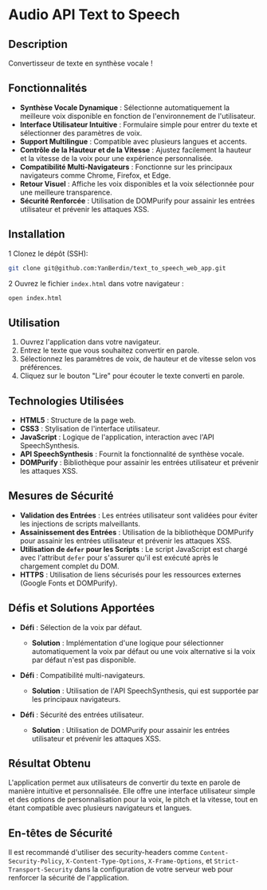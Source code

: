 # **Audio API Text to Speech**

## **Description**

Convertisseur de texte en synthèse vocale !

## **Fonctionnalités**

- **Synthèse Vocale Dynamique** : Sélectionne automatiquement la meilleure voix disponible en fonction de l'environnement de l'utilisateur.
- **Interface Utilisateur Intuitive** : Formulaire simple pour entrer du texte et sélectionner des paramètres de voix.
- **Support Multilingue** : Compatible avec plusieurs langues et accents.
- **Contrôle de la Hauteur et de la Vitesse** : Ajustez facilement la hauteur et la vitesse de la voix pour une expérience personnalisée.
- **Compatibilité Multi-Navigateurs** : Fonctionne sur les principaux navigateurs comme Chrome, Firefox, et Edge.
- **Retour Visuel** : Affiche les voix disponibles et la voix sélectionnée pour une meilleure transparence.
- **Sécurité Renforcée** : Utilisation de DOMPurify pour assainir les entrées utilisateur et prévenir les attaques XSS.

## **Installation**

1 Clonez le dépôt (SSH):

   ```bash
   git clone git@github.com:YanBerdin/text_to_speech_web_app.git
   ```

2 Ouvrez le fichier `index.html` dans votre navigateur :

   ```bash
   open index.html
   ```

## **Utilisation**

1. Ouvrez l'application dans votre navigateur.
2. Entrez le texte que vous souhaitez convertir en parole.
3. Sélectionnez les paramètres de voix, de hauteur et de vitesse selon vos préférences.
4. Cliquez sur le bouton "Lire" pour écouter le texte converti en parole.

## **Technologies Utilisées**

- **HTML5** : Structure de la page web.
- **CSS3** : Stylisation de l'interface utilisateur.
- **JavaScript** : Logique de l'application, interaction avec l'API SpeechSynthesis.
- **API SpeechSynthesis** : Fournit la fonctionnalité de synthèse vocale.
- **DOMPurify** : Bibliothèque pour assainir les entrées utilisateur et prévenir les attaques XSS.

## **Mesures de Sécurité**

- **Validation des Entrées** : Les entrées utilisateur sont validées pour éviter les injections de scripts malveillants.
- **Assainissement des Entrées** : Utilisation de la bibliothèque DOMPurify pour assainir les entrées utilisateur et prévenir les attaques XSS.
- **Utilisation de `defer` pour les Scripts** : Le script JavaScript est chargé avec l'attribut `defer` pour s'assurer qu'il est exécuté après le chargement complet du DOM.
- **HTTPS** : Utilisation de liens sécurisés pour les ressources externes (Google Fonts et DOMPurify).

## **Défis et Solutions Apportées**

- **Défi** : Sélection de la voix par défaut.
  - **Solution** : Implémentation d'une logique pour sélectionner automatiquement la voix par défaut ou une voix alternative si la voix par défaut n'est pas disponible.
  
- **Défi** : Compatibilité multi-navigateurs.
  - **Solution** : Utilisation de l'API SpeechSynthesis, qui est supportée par les principaux navigateurs.

- **Défi** : Sécurité des entrées utilisateur.
  - **Solution** : Utilisation de DOMPurify pour assainir les entrées utilisateur et prévenir les attaques XSS.

## **Résultat Obtenu**

L'application permet aux utilisateurs de convertir du texte en parole de manière intuitive et personnalisée. Elle offre une interface utilisateur simple et des options de personnalisation pour la voix, le pitch et la vitesse, tout en étant compatible avec plusieurs navigateurs et langues.

## **En-têtes de Sécurité**

Il est recommandé d'utiliser des security-headers comme `Content-Security-Policy`, `X-Content-Type-Options`, `X-Frame-Options`, et `Strict-Transport-Security` dans la configuration de votre serveur web pour renforcer la sécurité de l'application.
